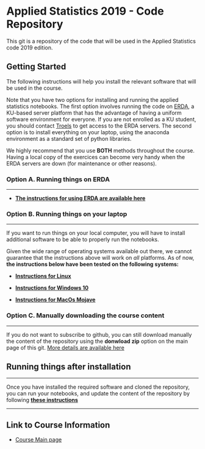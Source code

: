 # Applied Statistics 2019 - Code Repository

This git is a repository of the code that will be used in the Applied Statistics code 2019 edition.

## Getting Started


The following instructions will help you install the relevant software that will be used in the course.

Note that you have two options for installing and running the applied statistics notebooks. The first option involves running the code on [ERDA](https://erda.ku.dk), a KU-based server platform that has the advantage of having a uniform software environment for everyone. If you are not enrolled as a KU student, you should contact [Troels](mailto:petersen@nbi.dk) to get access to the ERDA servers. The second option is to install everything on your laptop, using the anaconda environment as a standard set of python libraries. 

We highly recommend that you use __BOTH__ methods throughout the course. Having a local copy of the exercices can become very handy when the ERDA servers are down (for maintenance or other reasons).

### Option A. Running things on ERDA
---


* [__The instructions for using ERDA are available here__](./docs/install_instruction_erda.md)

### Option B. Running things on your laptop
---

If you want to run things on your local computer, you will have to install additional software to be able to properly run the notebooks. 

Given the wide range of operating systems available out there, we cannot guarantee that the instructions above will work on _all_ platforms. As of now, __the instructions below have been tested on the following systems:__

* [__Instructions for Linux__](./docs/install_instruction_linux.md)

* [__Instructions for Windows 10__](./docs/install_instruction_windows10.md)

* [__Instructions for MacOs Mojave__](./docs/install_instruction_macos_mojave.md)


### Option C. Manually downloading the course content
---

If you do not want to subscribe to github, you can still download manually the content of the repository using the __donwload zip__ option on the main page of this git. [More details are available here]('./docs/manual_copy_of_code.md')


## Running things after installation
---

Once you have installed the required software and cloned the repository, you can run your notebooks, and update the content of the repository by following [__these instructions__](./docs/running_after_install.md)


---

## Link to Course Information

*	[Course Main page](https://www.nbi.dk/~petersen/Teaching/AppliedStatistics2019.html)

